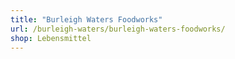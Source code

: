 ```yaml
---
title: "Burleigh Waters Foodworks"
url: /burleigh-waters/burleigh-waters-foodworks/
shop: Lebensmittel
---
```

